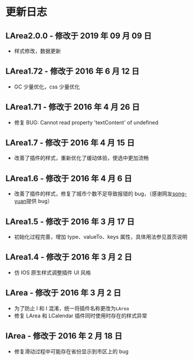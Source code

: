# 更新日志

## LArea2.0.0 - 修改于 2019 年 09 月 09 日

- 样式修改，数据更新

## LArea1.72 - 修改于 2016 年 6 月 12 日

- GC 少量优化，css 少量优化

## LArea1.71 - 修改于 2016 年 4 月 26 日

- 修复 BUG: Cannot read property 'textContent' of undefined

## LArea1.7 - 修改于 2016 年 4 月 15 日

- 改善了插件的样式，重新优化了缓动体验，使选中更加流畅

## LArea1.6 - 修改于 2016 年 4 月 6 日

- 改善了插件的样式，修复了城市个数不足导致报错的 bug，（感谢网友[song-yuan](https://github.com/song-yuan)提供 bug）

## LArea1.5 - 修改于 2016 年 3 月 17 日

- 初始化过程完善，增加 type、valueTo、keys 属性，具体用法参见首页说明

## LArea1.4 - 修改于 2016 年 3 月 2 日

- 仿 IOS 原生样式调整插件 UI 风格

## LArea - 修改于 2016 年 3 月 2 日

- 为了防止 l 和 I 混淆，统一将插件名称更改为`LArea`
- 修复 LArea 和 LCalendar 插件同时使用时存在的样式异常

## lArea - 修改于 2016 年 2 月 18 日

- 修复滑动过程中可能存在省份显示到市区上的 bug
